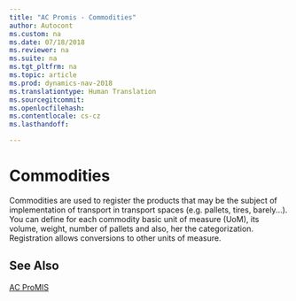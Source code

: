 ```yaml
---
title: "AC Promis - Commodities"
author: Autocont
ms.custom: na
ms.date: 07/18/2018
ms.reviewer: na
ms.suite: na
ms.tgt_pltfrm: na
ms.topic: article
ms.prod: dynamics-nav-2018
ms.translationtype: Human Translation
ms.sourcegitcommit: 
ms.openlocfilehash: 
ms.contentlocale: cs-cz
ms.lasthandoff: 

---
```



# <a name="ac-pm-commodities"></a>Commodities

Commodities are used to register the products that may be the subject of implementation of transport in transport spaces (e.g. pallets, tires, barely...). You can define for each commodity basic unit of measure (UoM), its volume, weight, number of pallets and also, her the categorization. Registration allows conversions to other units of measure. 

## <a name="see-also"></a>See Also  
[AC ProMIS](ac-pm-promis.md)